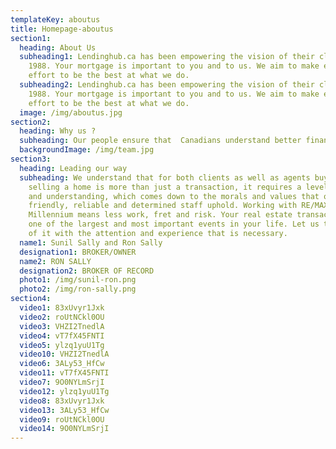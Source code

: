 ```yaml
---
templateKey: aboutus
title: Homepage-aboutus
section1:
  heading: About Us
  subheading1: Lendinghub.ca has been empowering the vision of their clients since
    1988. Your mortgage is important to you and to us. We aim to make every
    effort to be the best at what we do.
  subheading2: Lendinghub.ca has been empowering the vision of their clients since
    1988. Your mortgage is important to you and to us. We aim to make every
    effort to be the best at what we do.
  image: /img/aboutus.jpg
section2:
  heading: Why us ?
  subheading: Our people ensure that  Canadians understand better financial decisions.
  backgroundImage: /img/team.jpg
section3:
  heading: Leading our way
  subheading: We understand that for both clients as well as agents buying or
    selling a home is more than just a transaction, it requires a level of trust
    and understanding, which comes down to the morals and values that our
    friendly, reliable and determined staff uphold. Working with RE/MAX
    Millennium means less work, fret and risk. Your real estate transaction is
    one of the largest and most important events in your life. Let us take care
    of it with the attention and experience that is necessary.
  name1: Sunil Sally and Ron Sally
  designation1: BROKER/OWNER
  name2: RON SALLY
  designation2: BROKER OF RECORD
  photo1: /img/sunil-ron.png
  photo2: /img/ron-sally.png
section4:
  video1: 83xUvyr1Jxk
  video2: roUtNCkl0OU
  video3: VHZI2TnedlA
  video4: vT7fX45FNTI
  video5: ylzq1yuU1Tg
  video10: VHZI2TnedlA
  video6: 3ALy53_HfCw
  video11: vT7fX45FNTI
  video7: 9O0NYLmSrjI
  video12: ylzq1yuU1Tg
  video8: 83xUvyr1Jxk
  video13: 3ALy53_HfCw
  video9: roUtNCkl0OU
  video14: 9O0NYLmSrjI
---
```

